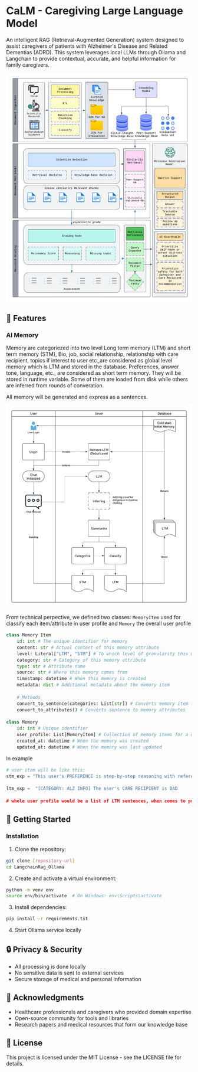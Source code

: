 # CaLM - Caregiving Large Language Model

An intelligent RAG (Retrieval-Augmented Generation) system designed to assist caregivers of patients with Alzheimer's Disease and Related Dementias (ADRD). This system leverages local LLMs through Ollama and Langchain to provide contextual, accurate, and helpful information for family caregivers.

![Rag workflow](./public/calm-workflow.png)

## 🌟 Features

### AI Memory
Memory are categoriezed into two level Long term memory (LTM) and short term memory (STM), Bio, job, social relationship, relationship with care recipient, topics if interest to user etc.,are considered as global level memory which is LTM and stored in the database. Preferences, answer tone, language, etc., are considered as short term memory. They will be stored in runtime variable. Some of them are loaded from disk while others are inferred from rounds of converation.

All memory will be generated and express as a sentences.

![AI Memory workflow](./public/calm-memory.png)

From technical perpective, we defined two classes: `MemoryItem` used for classify each item/attribute in user profile and `Memory` the overall user profile

```python
class Memory Item
    id: int # The unique identifier for memory
    content: str # Actual content of this memory attribute
    level: Literal["LTM", "STM"] # To which level of granularity this memory attribute belongs to
    category: str # Category of this memory attribute
    type: str # Attribute name
    source: str # Where this memory comes from
    timestamp: datetime # When this memory is created
    metadata: dict # Additional metadata about the memory item
    
    # Methods
    convert_to_sentence(categories: List[str]) # Converts memory item to a sentence
    convert_to_attributes() # Converts sentence to memory attributes

class Memory
    id: int # Unique identifier
    user_profile: List[MemoryItem] # Collection of memory items for a user
    created_at: datetime # When the memory was created
    updated_at: datetime # When the memory was last updated
```

In example

```python
# user item will be like this:
stm_exp = "This user's PREFERENCE is step-by-step reasoning with references"

ltm_exp =  "[CATEGORY: ALZ INFO] The user's CARE RECIPIENT is DAD

# whole user profile would be a list of LTM sentences, when comes to prompt in each session, it would be combination of LTM and STM.
```

## 🚀 Getting Started

### Installation

1. Clone the repository:

```bash
git clone [repository-url]
cd LangchainRag_Ollama
```

2. Create and activate a virtual environment:

```bash
python -m venv env
source env/bin/activate  # On Windows: env\Scripts\activate
```

3. Install dependencies:

```bash
pip install -r requirements.txt
```

4. Start Ollama service locally

## 🔒 Privacy & Security

- All processing is done locally
- No sensitive data is sent to external services
- Secure storage of medical and personal information

## 🙏 Acknowledgments

- Healthcare professionals and caregivers who provided domain expertise
- Open-source community for tools and libraries
- Research papers and medical resources that form our knowledge base

## 📝 License

This project is licensed under the MIT License - see the LICENSE file for details.